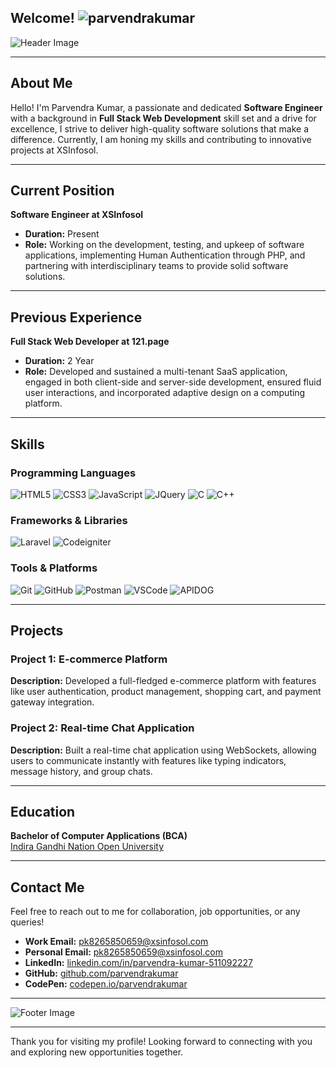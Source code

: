 <!-- # Parvendra Kumar's Professional Profile -->

## Welcome! ![parvendrakumar](https://komarev.com/ghpvc/?username=YourUserName&label=Profile%20views&color=0e75b6&style=flat)

![Header Image](https://i.pinimg.com/736x/6e/03/21/6e0321597039afa3bc11d02d52fdfa6e.jpg)

---

## About Me

Hello! I'm Parvendra Kumar, a passionate and dedicated **Software Engineer** with a background in **Full Stack Web Development**   skill set and a drive for excellence, I strive to deliver high-quality software solutions that make a difference. Currently, I am honing my skills and contributing to innovative projects at XSInfosol.

---

## Current Position

**Software Engineer at XSInfosol**

- **Duration:** Present
- **Role:** Working on the development, testing, and upkeep of software applications, implementing Human  Authentication through PHP, and partnering with interdisciplinary teams to provide solid software solutions.

---

## Previous Experience

**Full Stack Web Developer at 121.page**

- **Duration:** 2 Year
- **Role:**  Developed and sustained a multi-tenant SaaS application, engaged in both client-side and server-side development, ensured fluid user interactions, and incorporated adaptive design on a computing platform.

---

## Skills

### Programming Languages
![HTML5](https://img.shields.io/badge/HTML5-E34F26?style=for-the-badge&logo=html5&logoColor=white)
![CSS3](https://img.shields.io/badge/CSS3-1572B6?style=for-the-badge&logo=css3&logoColor=white)
![JavaScript](https://img.shields.io/badge/JavaScript-F7DF1E?style=for-the-badge&logo=javascript&logoColor=black)
![JQuery](https://img.shields.io/badge/jQuery-598ac2?style=for-the-badge&logo=jquery&logoColor=black)
![C](https://img.shields.io/badge/C-a7b8cb?style=for-the-badge&logo=C&logoColor=white)
![C++](https://img.shields.io/badge/C++-024482?style=for-the-badge&logo=&logoColor=white)

### Frameworks & Libraries
![Laravel](https://img.shields.io/badge/Laravel-f9343a?style=for-the-badge&logo=Laravel&logoColor=black)
![Codeigniter](https://img.shields.io/badge/codeigniter-dd4814?style=for-the-badge&logo=codeigniter&logoColor=black)



### Tools & Platforms
![Git](https://img.shields.io/badge/Git-F05032?style=for-the-badge&logo=git&logoColor=white)
![GitHub](https://img.shields.io/badge/GitHub-181717?style=for-the-badge&logo=github&logoColor=white)
![Postman](https://img.shields.io/badge/postman-ef5822?style=for-the-badge&logo=postman&logoColor=white)
![VSCode](https://img.shields.io/badge/VSCode-007ACC?style=for-the-badge&logo=visual-studio-code&logoColor=white)
![APIDOG](https://img.shields.io/badge/APIDOG-1477ff?style=for-the-badge&logo=postman&logoColor=white)

---

## Projects

### Project 1: E-commerce Platform
**Description:** Developed a full-fledged e-commerce platform with features like user authentication, product management, shopping cart, and payment gateway integration.

### Project 2: Real-time Chat Application
**Description:** Built a real-time chat application using WebSockets, allowing users to communicate instantly with features like typing indicators, message history, and group chats.

<!-- ### Project 3: Biometric Authentication System -->
<!-- **Description:** Designed and implemented a biometric authentication system using machine learning algorithms. Trained models in Python with TensorFlow and Keras to recognize and verify users based on fingerprint and facial recognition data. -->

---

## Education

**Bachelor of Computer Applications (BCA)**  
[Indira Gandhi Nation Open University](http://www.ignou.ac.in/)

---

## Contact Me

Feel free to reach out to me for collaboration, job opportunities, or any queries!

- **Work Email:** [pk8265850659@xsinfosol.com](mailto:ashish@theashishkumar.info)
- **Personal Email:** [pk8265850659@xsinfosol.com](mailto:Ashishkumar23102003@gmail.com)
- **LinkedIn:** [linkedin.com/in/parvendra-kumar-511092227](https://www.linkedin.com/in/parvendra-kumar-511092227/)
- **GitHub:** [github.com/parvendrakumar](https://github.com/parvendrakumar)
- **CodePen:** [codepen.io/parvendrakumar](https://codepen.io/parvendrakumar)

---

![Footer Image](https://i.ibb.co/bLMxCBb/e03edbe588d3866d539e5bbb35d9080c.jpg)

---

Thank you for visiting my profile! Looking forward to connecting with you and exploring new opportunities together.

